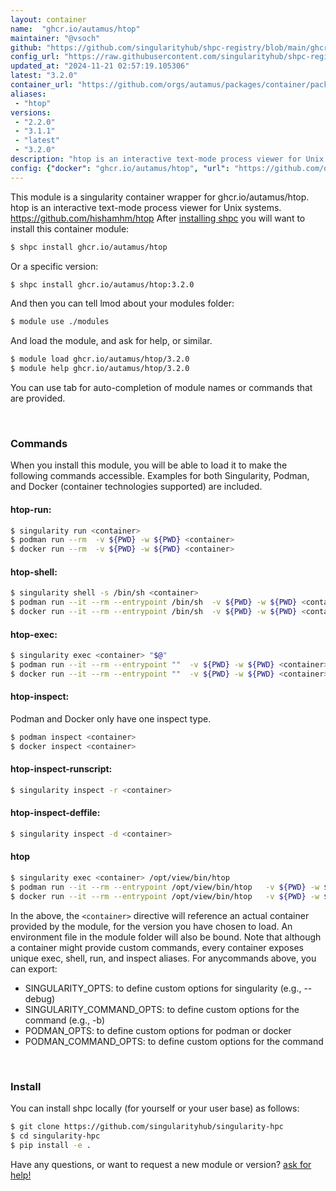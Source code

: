 ```yaml
---
layout: container
name:  "ghcr.io/autamus/htop"
maintainer: "@vsoch"
github: "https://github.com/singularityhub/shpc-registry/blob/main/ghcr.io/autamus/htop/container.yaml"
config_url: "https://raw.githubusercontent.com/singularityhub/shpc-registry/main/ghcr.io/autamus/htop/container.yaml"
updated_at: "2024-11-21 02:57:19.105306"
latest: "3.2.0"
container_url: "https://github.com/orgs/autamus/packages/container/package/htop"
aliases:
 - "htop"
versions:
 - "2.2.0"
 - "3.1.1"
 - "latest"
 - "3.2.0"
description: "htop is an interactive text-mode process viewer for Unix systems. https://github.com/hishamhm/htop"
config: {"docker": "ghcr.io/autamus/htop", "url": "https://github.com/orgs/autamus/packages/container/package/htop", "maintainer": "@vsoch", "description": "htop is an interactive text-mode process viewer for Unix systems. https://github.com/hishamhm/htop", "latest": {"3.2.0": "sha256:8c57956546d21c3daadb6520993ef28fde0f885417dfd6aa601cc65145cbade5"}, "tags": {"2.2.0": "sha256:861a0982efda17ecdb78c271c330a9056ba9edf61c8fc390afbf7692d15b239b", "3.1.1": "sha256:b048e55631aa8b1712ae9f05636e698096d6816b23e8388b0718df70cd82f378", "latest": "sha256:8c57956546d21c3daadb6520993ef28fde0f885417dfd6aa601cc65145cbade5", "3.2.0": "sha256:8c57956546d21c3daadb6520993ef28fde0f885417dfd6aa601cc65145cbade5"}, "aliases": {"htop": "/opt/view/bin/htop"}}
---
```


This module is a singularity container wrapper for ghcr.io/autamus/htop.
htop is an interactive text-mode process viewer for Unix systems. https://github.com/hishamhm/htop
After [installing shpc](#install) you will want to install this container module:


```bash
$ shpc install ghcr.io/autamus/htop
```

Or a specific version:

```bash
$ shpc install ghcr.io/autamus/htop:3.2.0
```

And then you can tell lmod about your modules folder:

```bash
$ module use ./modules
```

And load the module, and ask for help, or similar.

```bash
$ module load ghcr.io/autamus/htop/3.2.0
$ module help ghcr.io/autamus/htop/3.2.0
```

You can use tab for auto-completion of module names or commands that are provided.

<br>

### Commands

When you install this module, you will be able to load it to make the following commands accessible.
Examples for both Singularity, Podman, and Docker (container technologies supported) are included.

#### htop-run:

```bash
$ singularity run <container>
$ podman run --rm  -v ${PWD} -w ${PWD} <container>
$ docker run --rm  -v ${PWD} -w ${PWD} <container>
```

#### htop-shell:

```bash
$ singularity shell -s /bin/sh <container>
$ podman run --it --rm --entrypoint /bin/sh  -v ${PWD} -w ${PWD} <container>
$ docker run --it --rm --entrypoint /bin/sh  -v ${PWD} -w ${PWD} <container>
```

#### htop-exec:

```bash
$ singularity exec <container> "$@"
$ podman run --it --rm --entrypoint ""  -v ${PWD} -w ${PWD} <container> "$@"
$ docker run --it --rm --entrypoint ""  -v ${PWD} -w ${PWD} <container> "$@"
```

#### htop-inspect:

Podman and Docker only have one inspect type.

```bash
$ podman inspect <container>
$ docker inspect <container>
```

#### htop-inspect-runscript:

```bash
$ singularity inspect -r <container>
```

#### htop-inspect-deffile:

```bash
$ singularity inspect -d <container>
```


#### htop

```bash
$ singularity exec <container> /opt/view/bin/htop
$ podman run --it --rm --entrypoint /opt/view/bin/htop   -v ${PWD} -w ${PWD} <container> -c " $@"
$ docker run --it --rm --entrypoint /opt/view/bin/htop   -v ${PWD} -w ${PWD} <container> -c " $@"
```



In the above, the `<container>` directive will reference an actual container provided
by the module, for the version you have chosen to load. An environment file in the
module folder will also be bound. Note that although a container
might provide custom commands, every container exposes unique exec, shell, run, and
inspect aliases. For anycommands above, you can export:

 - SINGULARITY_OPTS: to define custom options for singularity (e.g., --debug)
 - SINGULARITY_COMMAND_OPTS: to define custom options for the command (e.g., -b)
 - PODMAN_OPTS: to define custom options for podman or docker
 - PODMAN_COMMAND_OPTS: to define custom options for the command

<br>

### Install

You can install shpc locally (for yourself or your user base) as follows:

```bash
$ git clone https://github.com/singularityhub/singularity-hpc
$ cd singularity-hpc
$ pip install -e .
```

Have any questions, or want to request a new module or version? [ask for help!](https://github.com/singularityhub/singularity-hpc/issues)
